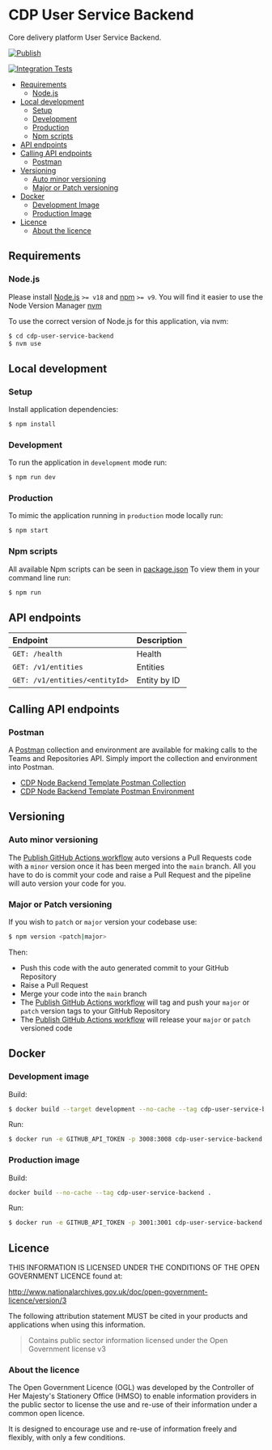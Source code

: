 # CDP User Service Backend

Core delivery platform User Service Backend.

[![Publish](https://github.com/DEFRA/cdp-user-service-backend/actions/workflows/publish.yml/badge.svg)](https://github.com/DEFRA/cdp-user-service-backend/actions/workflows/publish.yml)

[![Integration Tests](https://github.com/DEFRA/cdp-user-service-backend/actions/workflows/integration-tests.yml/badge.svg)](https://github.com/DEFRA/cdp-user-service-backend/actions/workflows/integration-tests.yml)

- [Requirements](#requirements)
  - [Node.js](#nodejs)
- [Local development](#local-development)
  - [Setup](#setup)
  - [Development](#development)
  - [Production](#production)
  - [Npm scripts](#npm-scripts)
- [API endpoints](#api-endpoints)
- [Calling API endpoints](#calling-api-endpoints)
  - [Postman](#postman)
- [Versioning](#versioning)
  - [Auto minor versioning](#auto-minor-versioning)
  - [Major or Patch versioning](#major-or-patch-versioning)
- [Docker](#docker)
  - [Development Image](#development-image)
  - [Production Image](#production-image)
- [Licence](#licence)
  - [About the licence](#about-the-licence)

## Requirements

### Node.js

Please install [Node.js](http://nodejs.org/) `>= v18` and [npm](https://nodejs.org/) `>= v9`. You will find it
easier to use the Node Version Manager [nvm](https://github.com/creationix/nvm)

To use the correct version of Node.js for this application, via nvm:

```bash
$ cd cdp-user-service-backend
$ nvm use
```

## Local development

### Setup

Install application dependencies:

```bash
$ npm install
```

### Development

To run the application in `development` mode run:

```bash
$ npm run dev
```

### Production

To mimic the application running in `production` mode locally run:

```bash
$ npm start
```

### Npm scripts

All available Npm scripts can be seen in [package.json](./package.json)
To view them in your command line run:

```bash
$ npm run
```

## API endpoints

| Endpoint                       | Description  |
| :----------------------------- | :----------- |
| `GET: /health`                 | Health       |
| `GET: /v1/entities`            | Entities     |
| `GET: /v1/entities/<entityId>` | Entity by ID |

## Calling API endpoints

### Postman

A [Postman](https://www.postman.com/) collection and environment are available for making calls to the Teams and
Repositories API. Simply import the collection and environment into Postman.

- [CDP Node Backend Template Postman Collection](postman/cdp-user-service-backend.postman_collection.json)
- [CDP Node Backend Template Postman Environment](postman/cdp-user-service-backend.postman_environment.json)

## Versioning

### Auto minor versioning

The [Publish GitHub Actions workflow](./.github/workflows/publish.yml) auto versions a Pull Requests code with a `minor`
version once it has been merged into the `main` branch.
All you have to do is commit your code and raise a Pull Request and the pipeline will auto version your code for you.

### Major or Patch versioning

If you wish to `patch` or `major` version your codebase use:

```bash
$ npm version <patch|major>
```

Then:

- Push this code with the auto generated commit to your GitHub Repository
- Raise a Pull Request
- Merge your code into the `main` branch
- The [Publish GitHub Actions workflow](./.github/workflows/publish.yml) will tag and push your `major` or `patch`
  version tags to your GitHub Repository
- The [Publish GitHub Actions workflow](./.github/workflows/publish.yml) will release your `major` or `patch`
  versioned code

## Docker

### Development image

Build:

```bash
$ docker build --target development --no-cache --tag cdp-user-service-backend:development .
```

Run:

```bash
$ docker run -e GITHUB_API_TOKEN -p 3008:3008 cdp-user-service-backend:development
```

### Production image

Build:

```bash
docker build --no-cache --tag cdp-user-service-backend .
```

Run:

```bash
$ docker run -e GITHUB_API_TOKEN -p 3001:3001 cdp-user-service-backend
```

## Licence

THIS INFORMATION IS LICENSED UNDER THE CONDITIONS OF THE OPEN GOVERNMENT LICENCE found at:

<http://www.nationalarchives.gov.uk/doc/open-government-licence/version/3>

The following attribution statement MUST be cited in your products and applications when using this information.

> Contains public sector information licensed under the Open Government license v3

### About the licence

The Open Government Licence (OGL) was developed by the Controller of Her Majesty's Stationery Office (HMSO) to enable
information providers in the public sector to license the use and re-use of their information under a common open
licence.

It is designed to encourage use and re-use of information freely and flexibly, with only a few conditions.
